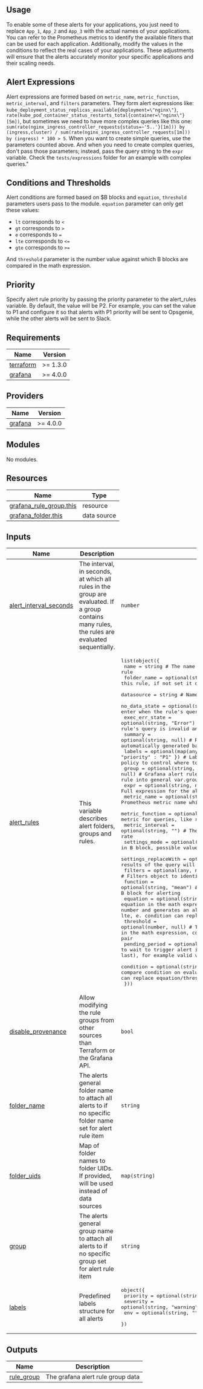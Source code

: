 ## Usage
To enable some of these alerts for your applications, you just need to replace  `App_1`, `App_2` and `App_3` with the actual names of your applications. You can refer to the Prometheus metrics to identify the available filters that can be used for each application. Additionally, modify the values in the conditions to reflect the real cases of your applications. These adjustments will ensure that the alerts accurately monitor your specific applications and their scaling needs.

## Alert Expressions
Alert expressions are formed based on `metric_name`, `metric_function`, `metric_interval`, and `filters` parameters. They form alert expressions like: `kube_deployment_status_replicas_available{deployment=\"nginx\"}`, `rate(kube_pod_container_status_restarts_total{container=\"nginx\"}[5m])`, but sometimes we need to have more complex queries like this one: `sum(rate(nginx_ingress_controller_requests{status=~'5..'}[1m])) by (ingress,cluster) / sum(rate(nginx_ingress_controller_requests[1m])) by (ingress) * 100 > 5`.
When you want to create simple queries, use the parameters counted above. And when you need to create complex queries, don't pass those parameters; instead, pass the query string to the `expr` variable. Check the `tests/expressions` folder for an example with complex queries."

## Conditions and Thresholds
Alert conditions are formed based on $B blocks and `equation`, `threshold` parameters users pass to the module.
`equation` parameter can only get these values:
- `lt` corresponds to `<`
- `gt` corresponds to `>`
- `e` corresponds to `=`
- `lte` corresponds to `<=`
- `gte` corresponds to `>=`

And `threshold` parameter is the number value against which B blocks are compared in the math expression.

## Priority
Specify alert rule priority by passing the priority parameter to the alert_rules variable. By default, the value will be P2. For example, you can set the value to P1 and configure it so that alerts with P1 priority will be sent to Opsgenie, while the other alerts will be sent to Slack.

<!-- BEGINNING OF PRE-COMMIT-TERRAFORM DOCS HOOK -->
## Requirements

| Name | Version |
|------|---------|
| <a name="requirement_terraform"></a> [terraform](#requirement\_terraform) | >= 1.3.0 |
| <a name="requirement_grafana"></a> [grafana](#requirement\_grafana) | >= 4.0.0 |

## Providers

| Name | Version |
|------|---------|
| <a name="provider_grafana"></a> [grafana](#provider\_grafana) | >= 4.0.0 |

## Modules

No modules.

## Resources

| Name | Type |
|------|------|
| [grafana_rule_group.this](https://registry.terraform.io/providers/grafana/grafana/latest/docs/resources/rule_group) | resource |
| [grafana_folder.this](https://registry.terraform.io/providers/grafana/grafana/latest/docs/data-sources/folder) | data source |

## Inputs

| Name | Description | Type | Default | Required |
|------|-------------|------|---------|:--------:|
| <a name="input_alert_interval_seconds"></a> [alert\_interval\_seconds](#input\_alert\_interval\_seconds) | The interval, in seconds, at which all rules in the group are evaluated. If a group contains many rules, the rules are evaluated sequentially. | `number` | `10` | no |
| <a name="input_alert_rules"></a> [alert\_rules](#input\_alert\_rules) | This variable describes alert folders, groups and rules. | <pre>list(object({<br/>    name                 = string                                    # The name of the alert rule<br/>    folder_name          = optional(string, null)                    # The folder name for this rule, if not set it defaults to general rules folder<br/>    datasource           = string                                    # Name of the datasource used for the alert<br/>    no_data_state        = optional(string, "NoData")                # Describes what state to enter when the rule's query returns No Data<br/>    exec_err_state       = optional(string, "Error")                 # Describes what state to enter when the rule's query is invalid and the rule cannot be executed<br/>    summary              = optional(string, null)                    # Rule annotation as a summary, if not passed automatically generated based on data<br/>    labels               = optional(map(any), { "priority" : "P1" }) # Labels help to define matchers in notification policy to control where to send each alert<br/>    group                = optional(string, null)                    # Grafana alert rule group name, if this set null it will place rule into general var.group folder<br/>    expr                 = optional(string, null)                    # Full expression for the alert<br/>    metric_name          = optional(string, "")                      # Prometheus metric name which queries the data for the alert<br/>    metric_function      = optional(string, "")                      # Prometheus function used with metric for queries, like rate, sum etc.<br/>    metric_interval      = optional(string, "")                      # The time interval with using functions like rate<br/>    settings_mode        = optional(string, "replaceNN")             # The mode used in B block, possible values are Strict, replaceNN, dropNN<br/>    settings_replaceWith = optional(number, 0)                       # The value by which NaN results of the query will be replaced<br/>    filters              = optional(any, null)                       # Filters object to identify each service for alerting<br/>    function             = optional(string, "mean")                  # One of Reduce functions which will be used in B block for alerting<br/>    equation             = optional(string, null)                    # The equation in the math expression which compares B blocks value with a number and generates an alert if needed. Possible values: gt, lt, gte, lte, e. condition can replace equation/threshold pair<br/>    threshold            = optional(number, null)                    # The value against which B blocks are compared in the math expression, condition can replace equation/threshold pair<br/>    pending_period       = optional(string, "0")                     # Define for how long to wait to trigger alert if condition satisfies(how long it should last), for example valid values can be "5m", "30s" or "5m30s"<br/>    condition            = optional(string, null)                    # allows to define full custom compare condition on evaluated value of expression by name $B, condition can replace equation/threshold pair<br/>  }))</pre> | `[]` | no |
| <a name="input_disable_provenance"></a> [disable\_provenance](#input\_disable\_provenance) | Allow modifying the rule groups from other sources than Terraform or the Grafana API. | `bool` | `true` | no |
| <a name="input_folder_name"></a> [folder\_name](#input\_folder\_name) | The alerts general folder name to attach all alerts to if no specific folder name set for alert rule item | `string` | `"alerts"` | no |
| <a name="input_folder_uids"></a> [folder\_uids](#input\_folder\_uids) | Map of folder names to folder UIDs. If provided, will be used instead of data sources | `map(string)` | `{}` | no |
| <a name="input_group"></a> [group](#input\_group) | The alerts general group name to attach all alerts to if no specific group set for alert rule item | `string` | `"group"` | no |
| <a name="input_labels"></a> [labels](#input\_labels) | Predefined labels structure for all alerts | <pre>object({<br/>    priority = optional(string, "P2")<br/>    severity = optional(string, "warning")<br/>    env      = optional(string, "")<br/>  })</pre> | `{}` | no |

## Outputs

| Name | Description |
|------|-------------|
| <a name="output_rule_group"></a> [rule\_group](#output\_rule\_group) | The grafana alert rule group data |
<!-- END OF PRE-COMMIT-TERRAFORM DOCS HOOK -->
